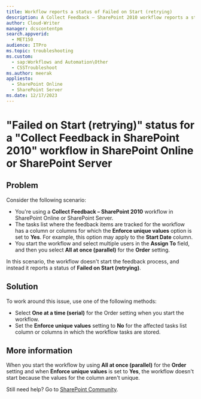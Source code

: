 ```yaml
---
title: Workflow reports a status of Failed on Start (retrying)
description: A Collect Feedback – SharePoint 2010 workflow reports a status of Failed on Start (retrying) in SharePoint Online or SharePoint Server.
author: Cloud-Writer
manager: dcscontentpm
search.appverid: 
  - MET150
audience: ITPro
ms.topic: troubleshooting
ms.custom: 
  - sap:Workflows and Automation\Other
  - CSSTroubleshoot
ms.author: meerak
appliesto: 
  - SharePoint Online
  - SharePoint Server
ms.date: 12/17/2023
---
```


# "Failed on Start (retrying)" status for a "Collect Feedback in SharePoint 2010" workflow in SharePoint Online or SharePoint Server

## Problem

Consider the following scenario:

- You're using a **Collect Feedback – SharePoint 2010** workflow in SharePoint Online or SharePoint Server.
- The tasks list where the feedback items are tracked for the workflow has a column or columns for which the **Enforce unique values** option is set to **Yes**. For example, this option may apply to the **Start Date** column.
- You start the workflow and select multiple users in the **Assign To** field, and then you select **All at once (parallel)** for the **Order** setting.

In this scenario, the workflow doesn't start the feedback process, and instead it reports a status of **Failed on Start (retrying)**.

## Solution

To work around this issue, use one of the following methods:

- Select **One at a time (serial)** for the Order setting when you start the workflow.
- Set the **Enforce unique values** setting to **No** for the affected tasks list column or columns in which the workflow tasks are stored.

## More information

When you start the workflow by using **All at once (parallel)** for the **Order** setting and when **Enforce unique values** is set to **Yes**, the workflow doesn't start because the values for the column aren't unique.

Still need help? Go to [SharePoint Community](https://techcommunity.microsoft.com/t5/sharepoint/ct-p/SharePoint).
